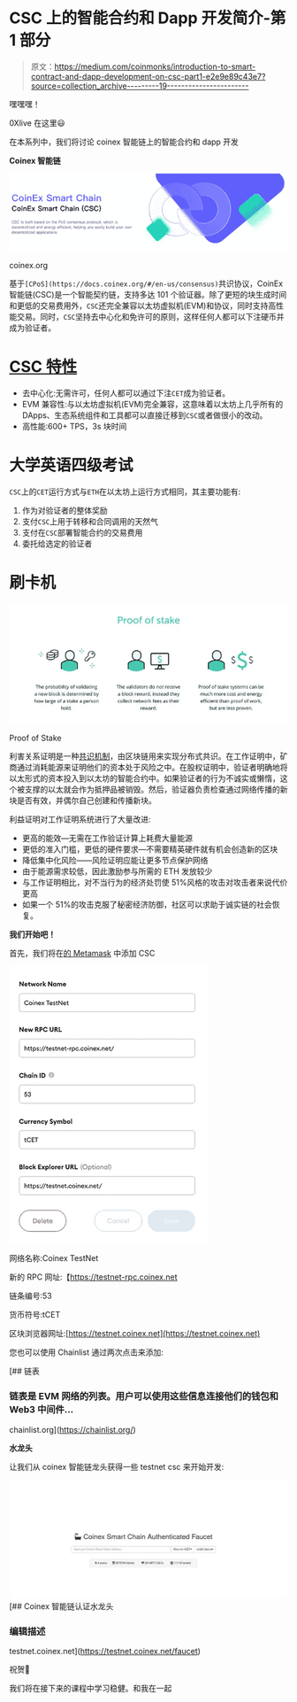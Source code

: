 # CSC 上的智能合约和 Dapp 开发简介-第 1 部分

> 原文：<https://medium.com/coinmonks/introduction-to-smart-contract-and-dapp-development-on-csc-part1-e2e9e89c43e7?source=collection_archive---------19----------------------->

嘿嘿嘿！

0Xlive 在这里😃

在本系列中，我们将讨论 coinex 智能链上的智能合约和 dapp 开发

**Coinex 智能链**

![](img/c8879a53d17eaa59168c2f2e0cd15683.png)

coinex.org

基于`[CPoS](https://docs.coinex.org/#/en-us/consensus)`共识协议，CoinEx 智能链(CSC)是一个智能契约链，支持多达 101 个验证器。除了更短的块生成时间和更低的交易费用外，`CSC`还完全兼容以太坊虚拟机(EVM)和协议，同时支持高性能交易。同时，`CSC`坚持去中心化和免许可的原则，这样任何人都可以下注硬币并成为验证者。

# [CSC 特性](https://docs.coinex.org/#/en-us/introduction?id=csc-features)

*   去中心化:无需许可，任何人都可以通过下注`CET`成为验证者。
*   EVM 兼容性:与以太坊虚拟机(EVM)完全兼容，这意味着以太坊上几乎所有的 DApps、生态系统组件和工具都可以直接迁移到`CSC`或者做很小的改动。
*   高性能:600+ TPS，3s 块时间

# 大学英语四级考试

`CSC`上的`CET`运行方式与`ETH`在以太坊上运行方式相同，其主要功能有:

1.  作为对验证者的整体奖励
2.  支付`CSC`上用于转移和合同调用的天然气
3.  支付在`CSC`部署智能合约的交易费用
4.  委托给选定的验证者

# 刷卡机

![](img/95f7b7f751531c28b0266a2ebbe5a366.png)

Proof of Stake

利害关系证明是一种[共识机制](https://ethereum.org/en/developers/docs/consensus-mechanisms/)，由区块链用来实现分布式共识。在工作证明中，矿商通过消耗能源来证明他们的资本处于风险之中。在股权证明中，验证者明确地将以太形式的资本投入到以太坊的智能合约中。如果验证者的行为不诚实或懒惰，这个被支撑的以太就会作为抵押品被销毁。然后，验证器负责检查通过网络传播的新块是否有效，并偶尔自己创建和传播新块。

利益证明对工作证明系统进行了大量改进:

*   更高的能效—无需在工作验证计算上耗费大量能源
*   更低的准入门槛，更低的硬件要求—不需要精英硬件就有机会创造新的区块
*   降低集中化风险——风险证明应能让更多节点保护网络
*   由于能源需求较低，因此激励参与所需的 ETH 发放较少
*   与工作证明相比，对不当行为的经济处罚使 51%风格的攻击对攻击者来说代价更高
*   如果一个 51%的攻击克服了秘密经济防御，社区可以求助于诚实链的社会恢复。

**我们开始吧！**

首先，我们将在[的 Metamask](http://metamask.io) 中添加 CSC

![](img/bdb026e662972115dbce11d4f32ab62d.png)

网络名称:Coinex TestNet

新的 RPC 网址:【https://testnet-rpc.coinex.net 

链条编号:53

货币符号:tCET

区块浏览器网址:[https://testnet.coinex.net](https://testnet.coinex.net)

您也可以使用 Chainlist 通过两次点击来添加:

 [## 链表

### 链表是 EVM 网络的列表。用户可以使用这些信息连接他们的钱包和 Web3 中间件…

chainlist.org](https://chainlist.org/) 

**水龙头**

让我们从 coinex 智能链龙头获得一些 testnet csc 来开始开发:

![](img/655dfa3a0b3185d3b942d6f6af73f6ff.png) [## Coinex 智能链认证水龙头

### 编辑描述

testnet.coinex.net](https://testnet.coinex.net/faucet) 

祝贺🥳

我们将在接下来的课程中学习稳健。和我在一起